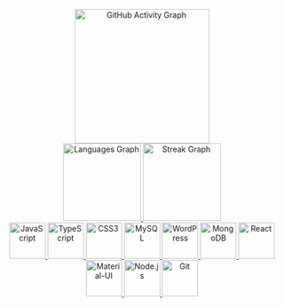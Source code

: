 <div align="center">
  <!-- GitHub Profile Views -->
<!--   <a href="https://komarev.com/ghpvc/?username=madhukazz&label=Profile%20views&color=0e75b6&style=flat">
    <img src="https://komarev.com/ghpvc/?username=madhukazz&label=Profile%20views&color=0e75b6&style=flat" alt="Profile views">
  </a> -->
  
  <!-- GitHub Activity Graph -->
  <a width="50%" href="https://github-readme-activity-graph.vercel.app/graph?username=madhukazz&radius=16&theme=gruvbox&area=true&order=5&hide_border=true&hide_title=true">
    <img src="https://github-readme-activity-graph.vercel.app/graph?username=madhukazz&radius=16&theme=gruvbox&area=true&order=5&hide_border=true&hide_title=true" height="242" alt="GitHub Activity Graph">
  </a>
  
  <div>
    <!-- Most Used Languages -->
  <a width="50%" href="https://github-readme-stats.vercel.app/api/top-langs?username=madhukazz&locale=en&hide_title=true&layout=compact&card_width=320&langs_count=5&theme=gruvbox&hide_border=true&order=2">
    <img src="https://github-readme-stats.vercel.app/api/top-langs?username=madhukazz&locale=en&hide_title=true&layout=compact&card_width=320&langs_count=5&theme=gruvbox&hide_border=true&order=2" height="140"     alt="Languages Graph">
  </a>
  
  <!-- GitHub Streak Stats -->
  <a href="https://streak-stats.demolab.com?user=madhukazz&locale=en&mode=daily&theme=gruvbox&hide_border=true&border_radius=5&order=3">
    <img src="https://streak-stats.demolab.com?user=madhukazz&locale=en&mode=daily&theme=gruvbox&hide_border=true&border_radius=5&order=3" height="140" alt="Streak Graph">
  </a>
  </div>
</div>

<div align="center">
  <!-- Icons for Technologies -->
  <a href="https://cdn.jsdelivr.net/gh/devicons/devicon/icons/javascript/javascript-original.svg">
    <img src="https://cdn.jsdelivr.net/gh/devicons/devicon/icons/javascript/javascript-original.svg" height="65" alt="JavaScript">
  </a>
  
  <a href="https://cdn.jsdelivr.net/gh/devicons/devicon/icons/typescript/typescript-original.svg">
    <img src="https://cdn.jsdelivr.net/gh/devicons/devicon/icons/typescript/typescript-original.svg" height="65" alt="TypeScript">
  </a>
  
  <a href="https://cdn.jsdelivr.net/gh/devicons/devicon/icons/css3/css3-original.svg">
    <img src="https://cdn.jsdelivr.net/gh/devicons/devicon/icons/css3/css3-original.svg" height="65" alt="CSS3">
  </a>
  
  <a href="https://cdn.jsdelivr.net/gh/devicons/devicon/icons/mysql/mysql-original.svg">
    <img src="https://cdn.jsdelivr.net/gh/devicons/devicon/icons/mysql/mysql-original.svg" height="65" alt="MySQL">
  </a>
  
  <a href="https://cdn.jsdelivr.net/gh/devicons/devicon/icons/wordpress/wordpress-original.svg">
    <img src="https://cdn.jsdelivr.net/gh/devicons/devicon/icons/wordpress/wordpress-original.svg" height="65" alt="WordPress">
  </a>
  
  <a href="https://cdn.jsdelivr.net/gh/devicons/devicon/icons/mongodb/mongodb-original.svg">
    <img src="https://cdn.jsdelivr.net/gh/devicons/devicon/icons/mongodb/mongodb-original.svg" height="65" alt="MongoDB">
  </a>
  
  <a href="https://cdn.jsdelivr.net/gh/devicons/devicon/icons/react/react-original.svg">
    <img src="https://cdn.jsdelivr.net/gh/devicons/devicon/icons/react/react-original.svg" height="65" alt="React">
  </a>
  
  <a href="https://cdn.jsdelivr.net/gh/devicons/devicon/icons/materialui/materialui-original.svg">
    <img src="https://cdn.jsdelivr.net/gh/devicons/devicon/icons/materialui/materialui-original.svg" height="65" alt="Material-UI">
  </a>
  
  <a href="https://cdn.jsdelivr.net/gh/devicons/devicon/icons/nodejs/nodejs-original.svg">
    <img src="https://cdn.jsdelivr.net/gh/devicons/devicon/icons/nodejs/nodejs-original.svg" height="65" alt="Node.js">
  </a>
  
  <a href="https://cdn.jsdelivr.net/gh/devicons/devicon/icons/git/git-original.svg">
    <img src="https://cdn.jsdelivr.net/gh/devicons/devicon/icons/git/git-original.svg" height="65" alt="Git">
  </a>
</div>
